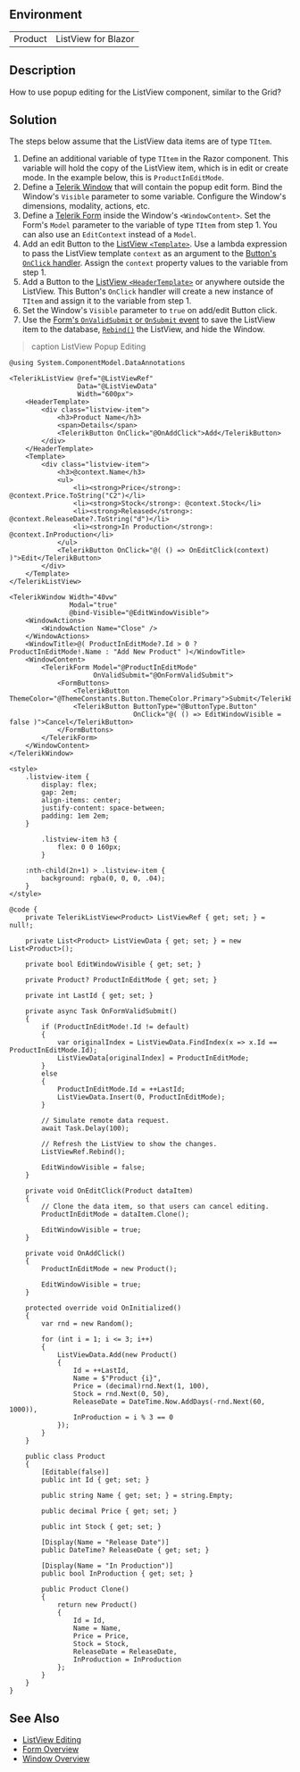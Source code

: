 
## Environment

<table>
<tbody>
<tr>
<td>Product</td>
<td>ListView for Blazor</td>
</tr>
</tbody>
</table>

## Description

How to use popup editing for the ListView component, similar to the Grid?

## Solution

The steps below assume that the ListView data items are of type `TItem`.

1. Define an additional variable of type `TItem` in the Razor component. This variable will hold the copy of the ListView item, which is in edit or create mode. In the example below, this is `ProductInEditMode`.
1. Define a [Telerik Window](slug:window-overview) that will contain the popup edit form. Bind the Window's `Visible` parameter to some variable. Configure the Window's dimensions, modality, actions, etc.
1. Define a [Telerik Form](slug:form-overview) inside the Window's `<WindowContent>`. Set the Form's `Model` parameter to the variable of type `TItem` from step 1. You can also use an `EditContext` instead of a `Model`.
1. Add an edit Button to the [ListView `<Template>`](slug:listview-templates). Use a lambda expression to pass the ListView template `context` as an argument to the [Button's `OnClick` handler](slug:button-events). Assign the `context` property values to the variable from step 1.
1. Add a Button to the [ListView `<HeaderTemplate>`](slug:listview-templates) or anywhere outside the ListView. This Button's `OnClick` handler will create a new instance of `TItem` and assign it to the variable from step 1.
1. Set the Window's `Visible` parameter to `true` on add/edit Button click.
1. Use the [Form's `OnValidSubmit` or `OnSubmit` event](slug:form-events) to save the ListView item to the database, [`Rebind()`](slug:common-features-data-binding-overview#refresh-data) the ListView, and hide the Window.

>caption ListView Popup Editing

````RAZOR
@using System.ComponentModel.DataAnnotations

<TelerikListView @ref="@ListViewRef"
                 Data="@ListViewData"
                 Width="600px">
    <HeaderTemplate>
        <div class="listview-item">
            <h3>Product Name</h3>
            <span>Details</span>
            <TelerikButton OnClick="@OnAddClick">Add</TelerikButton>
        </div>
    </HeaderTemplate>
    <Template>
        <div class="listview-item">
            <h3>@context.Name</h3>
            <ul>
                <li><strong>Price</strong>: @context.Price.ToString("C2")</li>
                <li><strong>Stock</strong>: @context.Stock</li>
                <li><strong>Released</strong>: @context.ReleaseDate?.ToString("d")</li>
                <li><strong>In Production</strong>: @context.InProduction</li>
            </ul>
            <TelerikButton OnClick="@( () => OnEditClick(context) )">Edit</TelerikButton>
        </div>
    </Template>
</TelerikListView>

<TelerikWindow Width="40vw"
               Modal="true"
               @bind-Visible="@EditWindowVisible">
    <WindowActions>
        <WindowAction Name="Close" />
    </WindowActions>
    <WindowTitle>@( ProductInEditMode?.Id > 0 ? ProductInEditMode!.Name : "Add New Product" )</WindowTitle>
    <WindowContent>
        <TelerikForm Model="@ProductInEditMode"
                     OnValidSubmit="@OnFormValidSubmit">
            <FormButtons>
                <TelerikButton ThemeColor="@ThemeConstants.Button.ThemeColor.Primary">Submit</TelerikButton>
                <TelerikButton ButtonType="@ButtonType.Button"
                               OnClick="@( () => EditWindowVisible = false )">Cancel</TelerikButton>
            </FormButtons>
        </TelerikForm>
    </WindowContent>
</TelerikWindow>

<style>
    .listview-item {
        display: flex;
        gap: 2em;
        align-items: center;
        justify-content: space-between;
        padding: 1em 2em;
    }

        .listview-item h3 {
            flex: 0 0 160px;
        }

    :nth-child(2n+1) > .listview-item {
        background: rgba(0, 0, 0, .04);
    }
</style>

@code {
    private TelerikListView<Product> ListViewRef { get; set; } = null!;

    private List<Product> ListViewData { get; set; } = new List<Product>();

    private bool EditWindowVisible { get; set; }

    private Product? ProductInEditMode { get; set; }

    private int LastId { get; set; }

    private async Task OnFormValidSubmit()
    {
        if (ProductInEditMode!.Id != default)
        {
            var originalIndex = ListViewData.FindIndex(x => x.Id == ProductInEditMode.Id);
            ListViewData[originalIndex] = ProductInEditMode;
        }
        else
        {
            ProductInEditMode.Id = ++LastId;
            ListViewData.Insert(0, ProductInEditMode);
        }

        // Simulate remote data request.
        await Task.Delay(100);

        // Refresh the ListView to show the changes.
        ListViewRef.Rebind();

        EditWindowVisible = false;
    }

    private void OnEditClick(Product dataItem)
    {
        // Clone the data item, so that users can cancel editing.
        ProductInEditMode = dataItem.Clone();

        EditWindowVisible = true;
    }

    private void OnAddClick()
    {
        ProductInEditMode = new Product();

        EditWindowVisible = true;
    }

    protected override void OnInitialized()
    {
        var rnd = new Random();

        for (int i = 1; i <= 3; i++)
        {
            ListViewData.Add(new Product()
            {
                Id = ++LastId,
                Name = $"Product {i}",
                Price = (decimal)rnd.Next(1, 100),
                Stock = rnd.Next(0, 50),
                ReleaseDate = DateTime.Now.AddDays(-rnd.Next(60, 1000)),
                InProduction = i % 3 == 0
            });
        }
    }

    public class Product
    {
        [Editable(false)]
        public int Id { get; set; }

        public string Name { get; set; } = string.Empty;

        public decimal Price { get; set; }

        public int Stock { get; set; }

        [Display(Name = "Release Date")]
        public DateTime? ReleaseDate { get; set; }

        [Display(Name = "In Production")]
        public bool InProduction { get; set; }

        public Product Clone()
        {
            return new Product()
            {
                Id = Id,
                Name = Name,
                Price = Price,
                Stock = Stock,
                ReleaseDate = ReleaseDate,
                InProduction = InProduction
            };
        }
    }
}
````

## See Also

* [ListView Editing](slug:listview-editing)
* [Form Overview](slug:form-overview)
* [Window Overview](slug:window-overview)
